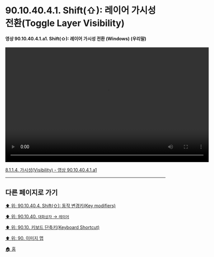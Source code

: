 # 90.10.40.4.1. Shift(⇧): 레이어 가시성 전환(Toggle Layer Visibility)

<a id="90-10-40-04-01-a1"></a>

#### 영상 90.10.40.4.1.a1. Shift(⇧): 레이어 가시성 전환 (Windows) (우리말)
<video controls="controls" width="640" height="360" src="https://github.com/wonder13662/gimp/assets/15767104/1b3ab6fc-c557-4cca-a3b6-c3280fa74002"></video>

[8.1.1.4. 가시성(Visibility) - 영상 90.10.40.4.1.a1](./08-01-01-04-visibility.md#90-10-40-04-01-a1)

***

## 다른 페이지로 가기

[⬆️ 위: 90.10.40.4. Shift(⇧): 동작 변경키(Key modifiers)](./90-10-40-04-00-key_modifier-shift.md)

[⬆️ 위: 90.10.40. `대화상자` → `레이어`](./90-10-40-00-dialog-layer.md)

[⬆️ 위: 90.10. 키보드 단축키(Keyboard Shortcut)](./90-10-00-keyboard_shortcut.md)

[⬆️ 위: 90. 이미지 맵](./90-00-image-map.md)

[🏠 홈](./00-home.md)